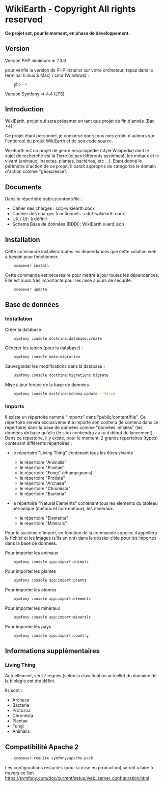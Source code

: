 ﻿# WikiEarth - Copyright All rights reserved
 
 <b>Ce projet est, pour le moment, en phase de développement.</b>

## Version

Version PHP minimum => 7.3.9

pour vérifié la version de PHP installer sur votre ordinateur, tapez dans le terminal (Linux & Mac) / cmd (Windows) : 

```bash 
    php -v
```

Version Symfony => 4.4 (LTS)

## Introduction

WikiEarth, projet qui sera présenter en tant que projet de fin d'année (Bac +4).

Ce projet étant personnel, je conserve donc tous mes droits d'auteurs sur l'entièreté du projet WikiEarth et de son code source.

WikiEarth est un projet de genre encyclopédie (style Wikipédia) dont le sujet de recherche est la Terre (et ses différents systèmes), les métaux et le vivant (animaux, insectes, plantes, bactéries, etc ...). Etant donné le périmètre d'action de ce projet, il paraît approprié de catégorisé le domain d'action comme "géoscience".

## Documents

Dans le répertoire public/content/file :
- Cahier des charges : cdc-wikiearth.docx
- Cachier des charges fonctionnels : cdcf-wikiearth.docx
- UX / UI : à définir
- Schema Base de données (BDD) : WikiEarth.vuerd.json

## Installation

Cette commande installera toutes les dépendances que cette solution web à besoin pour fonctionner.

```bash
    composer install
```

Cette commande est nécessaire pour mettre à jour toutes les dépendances. Elle est aussi très importante pour les mise à jours de sécurité.

```bash
    composer update
```

## Base de données

### Installation

Créer la database :
```bash
    symfony console doctrine:database:create
```

Générer les tables (pour la database) :
```bash
    symfony console make:migration
```

Sauvegarder les modifications dans la database :
```bash
    symfony console doctrine:migrations:migrate
```

Mise à jour forcée de la base de données
```bash
    symfony console doctrine:schema:update --force
```



### Imports

Il existe un répertoire nommé "imports" dans "public/content/file". Ce répertoire servira exclusivement à importé son contenu (le contenu dans ce répertoire) dans la base de données comme "données initiales" (les données de base qu'elle (le site) contiendra au tout début du lancement). Dans ce répertoire, il y existe, pour le moment, 2 grands répertoires (types) contenant différents répertoires : 

  - le répertoire "Living Thing" contenant tous les êtres vivants
    - le répertoire "Animalia"
    - le répertoire "Plantae"
    - le répertoire "Fungi" (champignons)
    - le répertoire "Protista"
    - le répertoire "Archaea"
    - le répertoire "Chromista"
    - le répertoire "Bacteria"
    
  - le répertoire "Natural Elements" contenant tous les élements du tableau périodique (métaux et non-métaux), les minéraux.
    - le répertoire "Elements"
    - le répertoire "Minerals"

Pour le système d'import, en fonction de la commande appeler, il appellera le fichier et les images (s'ils en ont) dans le dossier cible pour les importés dans la base de données.

Pour importer les animaux
```bash
    symfony console app:import:animals
```

Pour importer les plantes
```bash
    symfony console app:import:plants
```

Pour importer les atomes
```bash
    symfony console app:import:elements
```

Pour importer les minéraux
```bash
    symfony console app:import:minerals
```

Pour importer les pays
```bash
    symfony console app:import:country
```

## Informations supplémentaires

### Living Thing

Actuellement, seul 7 règnes (selon la classfication actuelle) du domaine de la biologie ont été défini. 

Ils sont :
  - Archaea
  - Bacteria
  - Protozoa
  - Chromista
  - Plantae
  - Fungi
  - Animalia

## Compatibilité Apache 2

```bash
    composer require symfony/apache-pack 
```

Les configurations restantes (pour la mise en production) seront à faire à travers ce lien https://symfony.com/doc/current/setup/web_server_configuration.html
